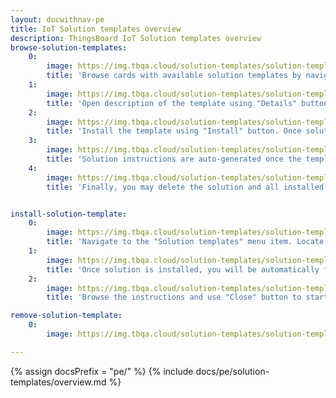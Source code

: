```yaml
---
layout: docwithnav-pe
title: IoT Solution templates overview
description: ThingsBoard IoT Solution templates overview
browse-solution-templates:
    0:
        image: https://img.tbqa.cloud/solution-templates/solution-templates-src-1.png
        title: 'Browse cards with available solution templates by navigating to "Solution templates" menu item.'
    1:
        image: https://img.tbqa.cloud/solution-templates/solution-templates-src-2.png
        title: 'Open description of the template using "Details" button.'
    2:
        image: https://img.tbqa.cloud/solution-templates/solution-templates-src-3.png
        title: 'Install the template using "Install" button. Once solution is installed, you will be automatically forwarded to the main dashboard of the corresponding template, and the instructions dialog will appear.'
    3:
        image: https://img.tbqa.cloud/solution-templates/solution-templates-src-4.png
        title: 'Solution instructions are auto-generated once the template is installed. You may open them using "Instructions" button.'
    4:
        image: https://img.tbqa.cloud/solution-templates/solution-templates-src-5.png
        title: 'Finally, you may delete the solution and all installed resources using "Delete" button.'


install-solution-template:
    0:
        image: https://img.tbqa.cloud/solution-templates/solution-templates-src-install.png
        title: 'Navigate to the "Solution templates" menu item. Locate the template and use "Install" button.'
    1:
        image: https://img.tbqa.cloud/solution-templates/solution-template-instructions-src-1.png
        title: 'Once solution is installed, you will be automatically forwarded to the main dashboard of the corresponding template, and the instructions dialog will appear.'
    2:
        image: https://img.tbqa.cloud/solution-templates/solution-template-instructions-src-2.png
        title: 'Browse the instructions and use "Close" button to start using the solution.'

remove-solution-template:
    0:
        image: https://img.tbqa.cloud/solution-templates/solution-templates-src-delete.png

---
```


{% assign docsPrefix = "pe/" %}
{% include docs/pe/solution-templates/overview.md %}